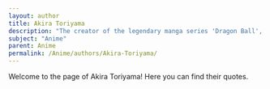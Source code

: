 ```yaml
---
layout: author
title: Akira Toriyama
description: "The creator of the legendary manga series 'Dragon Ball', Toriyama's work has had a profound impact on anime and manga culture, contributing to the global popularity of shonen anime."
subject: "Anime"
parent: Anime
permalink: /Anime/authors/Akira-Toriyama/
---
```


Welcome to the page of Akira Toriyama! Here you can find their quotes.
